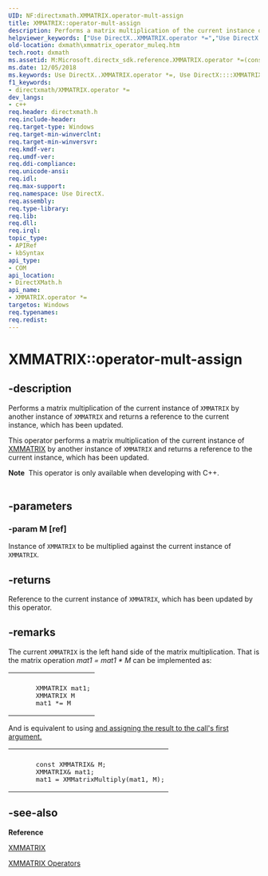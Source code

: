 ```yaml
---
UID: NF:directxmath.XMMATRIX.operator-mult-assign
title: XMMATRIX::operator-mult-assign
description: Performs a matrix multiplication of the current instance of XMMATRIX by another instance of XMMATRIX and returns a reference to the current instance, which has been updated.helpviewer_keywords: ["Use DirectX..XMMATRIX.operator *=","Use DirectX::::XMMATRIX::operator *=","XMMATRIX structure [DirectX Math Support APIs]","operator *= method","XMMATRIX.operator *=","XMMATRIX.operator*=","XMMATRIX.operator-mult-assign","XMMATRIX::operator*=","XMMATRIX::operator-mult-assign","dxmath.xmmatrix_operator_muleq","operator *= method [DirectX Math Support APIs]","operator *= method [DirectX Math Support APIs]","XMMATRIX structure","operator*="]
old-location: dxmath\xmmatrix_operator_muleq.htm
tech.root: dxmath
ms.assetid: M:Microsoft.directx_sdk.reference.XMMATRIX.operator *=(const XMMATRIX)
ms.date: 12/05/2018
ms.keywords: Use DirectX..XMMATRIX.operator *=, Use DirectX::::XMMATRIX::operator *=, XMMATRIX structure [DirectX Math Support APIs],operator *= method, XMMATRIX.operator *=, XMMATRIX.operator*=, XMMATRIX.operator-mult-assign, XMMATRIX::operator*=, XMMATRIX::operator-mult-assign, dxmath.xmmatrix_operator_muleq, operator *= method [DirectX Math Support APIs], operator *= method [DirectX Math Support APIs],XMMATRIX structure, operator*=
f1_keywords:
- directxmath/XMMATRIX.operator *=
dev_langs:
- c++
req.header: directxmath.h
req.include-header: 
req.target-type: Windows
req.target-min-winverclnt: 
req.target-min-winversvr: 
req.kmdf-ver: 
req.umdf-ver: 
req.ddi-compliance: 
req.unicode-ansi: 
req.idl: 
req.max-support: 
req.namespace: Use DirectX.
req.assembly: 
req.type-library: 
req.lib: 
req.dll: 
req.irql: 
topic_type:
- APIRef
- kbSyntax
api_type:
- COM
api_location:
- DirectXMath.h
api_name:
- XMMATRIX.operator *=
targetos: Windows
req.typenames: 
req.redist: 
---
```


# XMMATRIX::operator-mult-assign


## -description


Performs a matrix multiplication of the current instance of <code>XMMATRIX</code> by another instance of <code>XMMATRIX</code> and returns a reference to the current instance, which has been updated. 

This operator performs a matrix multiplication of the current instance of <a href="https://msdn.microsoft.com/64dd4128-103b-4d54-98f3-cc908170d81c">XMMATRIX</a> by another instance of <code>XMMATRIX</code> and returns a reference to the current instance, which has been updated.
<div class="alert"><b>Note</b>  This operator is only available when developing with C++.</div><div> </div>

## -parameters




### -param M [ref]

Instance of <code>XMMATRIX</code>  to be multiplied against the current instance of <code>XMMATRIX</code>.


## -returns



Reference to the current instance of <code>XMMATRIX</code>, which has been updated by this operator.




## -remarks



The current <code>XMMATRIX</code> is the left hand side of the matrix multiplication.  That is  the matrix operation <i>mat1 =  mat1 * M  </i> can be implemented as:
      

<div class="code"><span codelanguage=""><table>
<tr>
<th></th>
</tr>
<tr>
<td>
<pre>
      XMMATRIX mat1;
      XMMATRIX M
      mat1 *= M</pre>
</td>
</tr>
</table></span></div>
And is equivalent to using <a href="https://msdn.microsoft.com/13acd0b4-7fa6-4663-a613-1e63f24aed5f"> and
	 assigning the result to the call's first argument.</a>


<div class="code"><span codelanguage=""><table>
<tr>
<th></th>
</tr>
<tr>
<td>
<pre>
      const XMMATRIX&amp; M;
      XMMATRIX&amp; mat1;
      mat1 = XMMatrixMultiply(mat1, M);</pre>
</td>
</tr>
</table></span></div>



## -see-also




<b>Reference</b>



<a href="https://msdn.microsoft.com/64dd4128-103b-4d54-98f3-cc908170d81c">XMMATRIX</a>



<a href="https://msdn.microsoft.com/74deddbd-0472-43fd-8ad6-2e933812eb14">XMMATRIX Operators</a>
 

 

